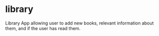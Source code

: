 # library
Library App allowing user to add new books, relevant information about them, and if the user has read them.
